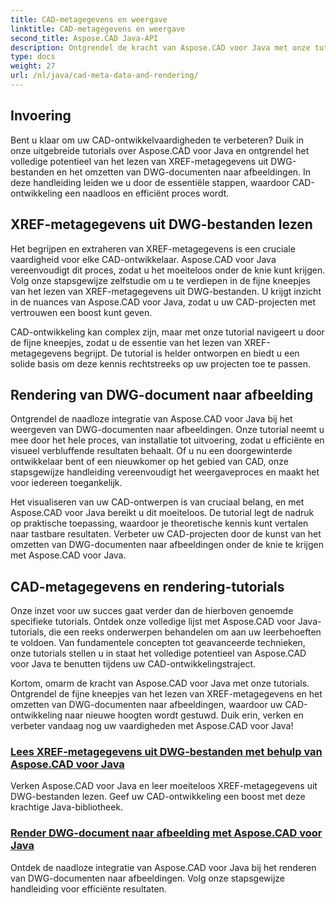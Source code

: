 ```yaml
---
title: CAD-metagegevens en weergave
linktitle: CAD-metagegevens en weergave
second_title: Aspose.CAD Java-API
description: Ontgrendel de kracht van Aspose.CAD voor Java met onze tutorials! Leer moeiteloos XREF-metagegevens lezen en DWG-documenten omzetten in afbeeldingen voor verbeterde CAD-ontwikkeling.
type: docs
weight: 27
url: /nl/java/cad-meta-data-and-rendering/
---
```



## Invoering

Bent u klaar om uw CAD-ontwikkelvaardigheden te verbeteren? Duik in onze uitgebreide tutorials over Aspose.CAD voor Java en ontgrendel het volledige potentieel van het lezen van XREF-metagegevens uit DWG-bestanden en het omzetten van DWG-documenten naar afbeeldingen. In deze handleiding leiden we u door de essentiële stappen, waardoor CAD-ontwikkeling een naadloos en efficiënt proces wordt.

## XREF-metagegevens uit DWG-bestanden lezen

Het begrijpen en extraheren van XREF-metagegevens is een cruciale vaardigheid voor elke CAD-ontwikkelaar. Aspose.CAD voor Java vereenvoudigt dit proces, zodat u het moeiteloos onder de knie kunt krijgen. Volg onze stapsgewijze zelfstudie om u te verdiepen in de fijne kneepjes van het lezen van XREF-metagegevens uit DWG-bestanden. U krijgt inzicht in de nuances van Aspose.CAD voor Java, zodat u uw CAD-projecten met vertrouwen een boost kunt geven.

CAD-ontwikkeling kan complex zijn, maar met onze tutorial navigeert u door de fijne kneepjes, zodat u de essentie van het lezen van XREF-metagegevens begrijpt. De tutorial is helder ontworpen en biedt u een solide basis om deze kennis rechtstreeks op uw projecten toe te passen.

## Rendering van DWG-document naar afbeelding

Ontgrendel de naadloze integratie van Aspose.CAD voor Java bij het weergeven van DWG-documenten naar afbeeldingen. Onze tutorial neemt u mee door het hele proces, van installatie tot uitvoering, zodat u efficiënte en visueel verbluffende resultaten behaalt. Of u nu een doorgewinterde ontwikkelaar bent of een nieuwkomer op het gebied van CAD, onze stapsgewijze handleiding vereenvoudigt het weergaveproces en maakt het voor iedereen toegankelijk.

Het visualiseren van uw CAD-ontwerpen is van cruciaal belang, en met Aspose.CAD voor Java bereikt u dit moeiteloos. De tutorial legt de nadruk op praktische toepassing, waardoor je theoretische kennis kunt vertalen naar tastbare resultaten. Verbeter uw CAD-projecten door de kunst van het omzetten van DWG-documenten naar afbeeldingen onder de knie te krijgen met Aspose.CAD voor Java.

## CAD-metagegevens en rendering-tutorials
Onze inzet voor uw succes gaat verder dan de hierboven genoemde specifieke tutorials. Ontdek onze volledige lijst met Aspose.CAD voor Java-tutorials, die een reeks onderwerpen behandelen om aan uw leerbehoeften te voldoen. Van fundamentele concepten tot geavanceerde technieken, onze tutorials stellen u in staat het volledige potentieel van Aspose.CAD voor Java te benutten tijdens uw CAD-ontwikkelingstraject.

Kortom, omarm de kracht van Aspose.CAD voor Java met onze tutorials. Ontgrendel de fijne kneepjes van het lezen van XREF-metagegevens en het omzetten van DWG-documenten naar afbeeldingen, waardoor uw CAD-ontwikkeling naar nieuwe hoogten wordt gestuwd. Duik erin, verken en verbeter vandaag nog uw vaardigheden met Aspose.CAD voor Java!
### [Lees XREF-metagegevens uit DWG-bestanden met behulp van Aspose.CAD voor Java](./read-xref-meta-data/)
Verken Aspose.CAD voor Java en leer moeiteloos XREF-metagegevens uit DWG-bestanden lezen. Geef uw CAD-ontwikkeling een boost met deze krachtige Java-bibliotheek.
### [Render DWG-document naar afbeelding met Aspose.CAD voor Java](./render-dwg-to-image/)
Ontdek de naadloze integratie van Aspose.CAD voor Java bij het renderen van DWG-documenten naar afbeeldingen. Volg onze stapsgewijze handleiding voor efficiënte resultaten.